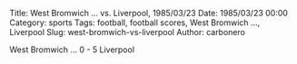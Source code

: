 Title: West Bromwich … vs. Liverpool, 1985/03/23
Date: 1985/03/23 00:00
Category: sports
Tags: football, football scores, West Bromwich …, Liverpool
Slug: west-bromwich-vs-liverpool
Author: carbonero


West Bromwich … 0 - 5 Liverpool
